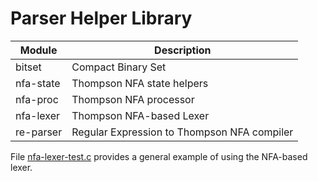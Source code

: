 # Parser Helper Library

Module          | Description
----------------|------------
bitset          | Compact Binary Set
nfa-state       | Thompson NFA state helpers
nfa-proc        | Thompson NFA processor
nfa-lexer       | Thompson NFA-based Lexer
re-parser       | Regular Expression to Thompson NFA compiler

File [nfa-lexer-test.c](nfa-lexer-test.c) provides a general example of
using the NFA-based lexer.
